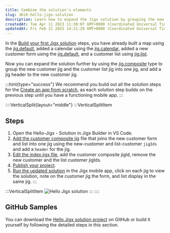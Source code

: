 ```yaml
---
title: Combine the solution's elements
slug: 3KiK-hello-jigx-solution
description: Learn how to expand the Jigx solution by grouping the new customer form and customer list using jig.composite type. Add a Jig header to the new customer Jig and style the solution by adding Stories above the widgets in the HomeHub. Follow the step-by-step
createdAt: Tue Apr 11 2023 11:38:07 GMT+0000 (Coordinated Universal Time)
updatedAt: Fri Feb 21 2025 14:21:29 GMT+0000 (Coordinated Universal Time)
---
```


In the [Build your first Jigx solution]() steps, you have already built a map using the [jig.default](), added a calendar using the [jig.calendar](), added a new customer form using the [jig.default](), and a customer list using [jig.list]().

Now you can expand the solution further by using the [jig.composite]() type to group the new customer  jig and the customer list jig into one jig, and add a jig header to the new customer jig.

:::hint{type="success"}
We recommend you build out all the solution steps for the [Create an app from scratch](docId:8SeLgEopqiL70vPoV72WY), as each solution step builds on the previous step until you have a functioning mobile app.
:::

::::VerticalSplit{layout="middle"}
:::VerticalSplitItem
## Steps

1. Open the Hello-Jigx - Solution in Jigx Builder in VS Code.
2. [Add the customer composite jig](<./Combine the solution_s elements/Add the customer composite jig.md>) file that joins the new customer form and list into one jig using the new-customer and list-customer `jigIds` and add a `header` for the jig.
3. [Edit the index.jigx file](<./Combine the solution_s elements/Edit the index_jigx file.md>), add the customer composite jigId, remove the new customer and the list customer jigIds.
4. [Publish your project](<./Create the Calendar/Publish your project.md>).
5. [Run the updated solution](<./Create the Calendar/Run the updated solution.md>) in the Jigx mobile app, click on each jig to view the solution, note on the customer jig the form, and list display in the same jig.
:::

:::VerticalSplitItem
![Hello Jigx solution](https://archbee-image-uploads.s3.amazonaws.com/x7vdIDH6-ScTprfmi2XXX/U6UJjBwLz27s_ddvuFwZo_hellojigxsolution.PNG "Hello Jigx solution")
:::
::::

## GitHub Samples

You can download the <a href="https://github.com/jigx-com/jigx-samples/tree/main/quickstart/hello-jigx-solution" target="_blank"> Hello Jigx solution project</a> on GitHub or build it yourself by following the detailed steps in this section.

